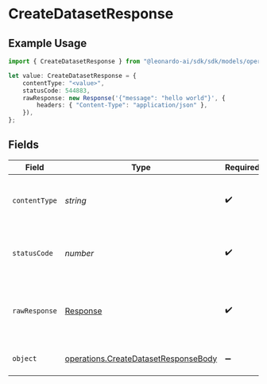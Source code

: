 # CreateDatasetResponse

## Example Usage

```typescript
import { CreateDatasetResponse } from "@leonardo-ai/sdk/sdk/models/operations";

let value: CreateDatasetResponse = {
    contentType: "<value>",
    statusCode: 544883,
    rawResponse: new Response('{"message": "hello world"}', {
        headers: { "Content-Type": "application/json" },
    }),
};
```

## Fields

| Field                                                                                               | Type                                                                                                | Required                                                                                            | Description                                                                                         |
| --------------------------------------------------------------------------------------------------- | --------------------------------------------------------------------------------------------------- | --------------------------------------------------------------------------------------------------- | --------------------------------------------------------------------------------------------------- |
| `contentType`                                                                                       | *string*                                                                                            | :heavy_check_mark:                                                                                  | HTTP response content type for this operation                                                       |
| `statusCode`                                                                                        | *number*                                                                                            | :heavy_check_mark:                                                                                  | HTTP response status code for this operation                                                        |
| `rawResponse`                                                                                       | [Response](https://developer.mozilla.org/en-US/docs/Web/API/Response)                               | :heavy_check_mark:                                                                                  | Raw HTTP response; suitable for custom response parsing                                             |
| `object`                                                                                            | [operations.CreateDatasetResponseBody](../../../sdk/models/operations/createdatasetresponsebody.md) | :heavy_minus_sign:                                                                                  | Responses for POST /datasets                                                                        |